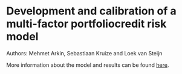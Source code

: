 # Development and calibration of a multi-factor portfoliocredit risk model 

Authors: Mehmet Arkin, Sebastiaan Kruize and Loek van Steijn

More information about the model and results can be found [here](RiskModel.pdf).
